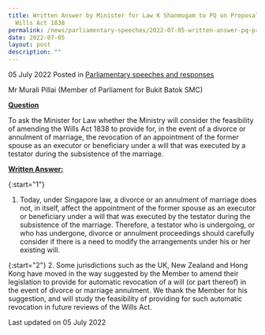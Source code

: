```yaml
---
title: Written Answer by Minister for Law K Shanmugam to PQ on Proposal to Amend
  Wills Act 1838
permalink: /news/parliamentary-speeches/2022-07-05-written-answer-pq-proposal-amend-wills-act-1838/
date: 2022-07-05
layout: post
description: ""
---
```

05 July 2022 Posted in [Parliamentary speeches and responses](/news/parliamentary-speeches)

Mr Murali Pillai (Member of Parliament for Bukit Batok SMC) 
  
**<b><u>Question</u></b>**  

To ask the Minister for Law whether the Ministry will consider the feasibility of amending the Wills Act 1838 to provide for, in the event of a divorce or annulment of marriage, the revocation of an appointment of the former spouse as an executor or beneficiary under a will that was executed by a testator during the subsistence of the marriage.

**<b><u>Written Answer:</u></b>**  
 
{:start="1"}
1. Today, under Singapore law, a divorce or an annulment of marriage does not, in itself, affect the appointment of the former spouse as an executor or beneficiary under a will that was executed by the testator during the subsistence of the marriage. Therefore, a testator who is undergoing, or who has undergone, divorce or annulment proceedings should carefully consider if there is a need to modify the arrangements under his or her existing will.

{:start="2"}
2. Some jurisdictions such as the UK, New Zealand and Hong Kong have moved in the way suggested by the Member to amend their legislation to provide for automatic revocation of a will (or part thereof) in the event of divorce or marriage annulment. We thank the Member for his suggestion, and will study the feasibility of providing for such automatic revocation in future reviews of the Wills Act.

<p class="right-side-updated">Last updated on 05 July 2022</p>